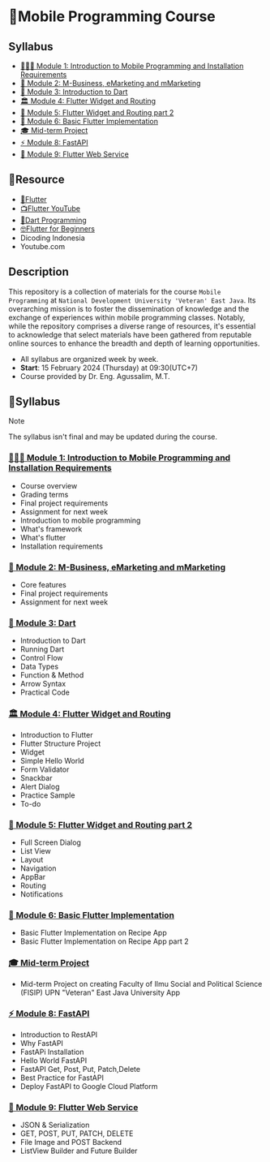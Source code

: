 # 📱Mobile Programming Course

## Syllabus

- [🙋🏻‍♂️ Module 1: Introduction to Mobile Programming and Installation Requirements](#%EF%B8%8F-module-1-introduction-to-mobile-programming-and-installation-requirements)
- [📱 Module 2: M-Business, eMarketing and mMarketing](#-module-2-m-business-emarketing-and-mmarketing)
- [🎯 Module 3: Introduction to Dart](#-module-3-dart)
- [🏛️ Module 4: Flutter Widget and Routing](#%EF%B8%8F-module-4-flutter-widget-and-routing)
- [🚀 Module 5: Flutter Widget and Routing part 2](#-module-5-flutter-widget-and-routing-part-2)
- [🥐 Module 6: Basic Flutter Implementation](#-module-6-basic-flutter-implementation)
- [🎓 Mid-term Project](#-mid-term-project)
- [⚡ Module 8: FastAPI](#-module-8-fastapi)
- [📡 Module 9: Flutter Web Service](#-module-9-flutter-web-service)

## 🔗Resource

- [📱Flutter](https://docs.flutter.dev/cookbook)
- [📺Flutter YouTube](https://www.youtube.com/flutterdev)
- [🎯Dart Programming](https://dart.dev/guides/language/language-tour)
- [🤓Flutter for Beginners](https://github.com/PacktPublishing/Flutter-for-Beginners-Second-Edition)
- Dicoding Indonesia
- Youtube.com

## Description

This repository is a collection of materials for the course `Mobile Programming` at `National Development University 'Veteran' East Java`. Its overarching mission is to foster the dissemination of knowledge and the exchange of experiences within mobile programming classes. Notably, while the repository comprises a diverse range of resources, it's essential to acknowledge that select materials have been gathered from reputable online sources to enhance the breadth and depth of learning opportunities.

- All syllabus are organized week by week.
- **Start**: 15 February 2024 (Thursday) at 09:30(UTC+7)
- Course provided by Dr. Eng. Agussalim, M.T.

## 📔Syllabus

> [!NOTE]
> The syllabus isn't final and may be updated during the course.

### [🙋🏻‍♂️ Module 1: Introduction to Mobile Programming and Installation Requirements](01-intro-to-mobile/)

- Course overview
- Grading terms
- Final project requirements
- Assignment for next week
- Introduction to mobile programming
- What's framework
- What's flutter
- Installation requirements

### [📱 Module 2: M-Business, eMarketing and mMarketing](02-business-mobile/)

- Core features
- Final project requirements
- Assignment for next week

### [🎯 Module 3: Dart](03-dart-flutter/)

- Introduction to Dart
- Running Dart
- Control Flow
- Data Types
- Function & Method
- Arrow Syntax
- Practical Code

### [🏛️ Module 4: Flutter Widget and Routing](04-widget/)

- Introduction to Flutter
- Flutter Structure Project
- Widget
- Simple Hello World
- Form Validator
- Snackbar
- Alert Dialog
- Practice Sample
- To-do

### [🚀 Module 5: Flutter Widget and Routing part 2](05-widget-2/)

- Full Screen Dialog
- List View
- Layout
- Navigation
- AppBar
- Routing
- Notifications

### [🥐 Module 6: Basic Flutter Implementation](06-hands-on-basic-fluter/)

- Basic Flutter Implementation on Recipe App
- Basic Flutter Implementation on Recipe App part 2

### [🎓 Mid-term Project](07-mid-term-project/)

- Mid-term Project on creating Faculty of Ilmu Social and Political Science (FISIP) UPN "Veteran" East Java University App

### [⚡ Module 8: FastAPI](08-fastapi/)

- Introduction to RestAPI
- Why FastAPI
- FastAPi Installation
- Hello World FastAPI
- FastAPI Get, Post, Put, Patch,Delete
- Best Practice for FastAPI
- Deploy FastAPI to Google Cloud Platform

### [📡 Module 9: Flutter Web Service](09-web-service-connection/)

- JSON & Serialization
- GET, POST, PUT, PATCH, DELETE
- File Image and POST Backend
- ListView Builder and Future Builder
